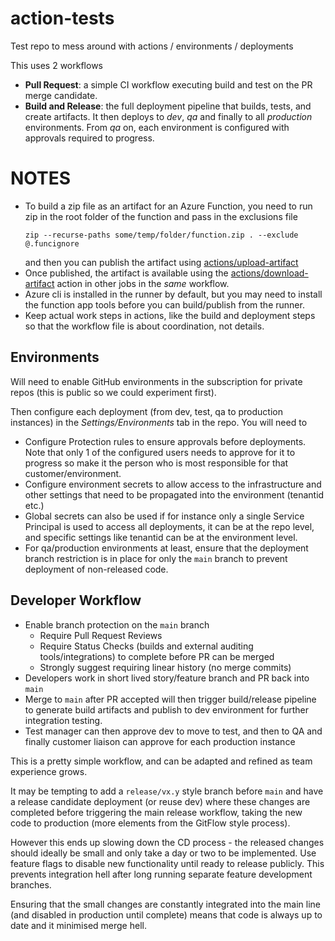 # action-tests
Test repo to mess around with actions / environments / deployments

This uses 2 workflows
- **Pull Request**: a simple CI workflow executing build and test on the
  PR merge candidate.
- **Build and Release**: the full deployment pipeline that builds, tests, and
  create artifacts. It then deploys to _dev_, _qa_ and finally to all
  _production_ environments. From _qa_ on, each environment is configured with
  approvals required to progress.



# NOTES

- To build a zip file as an artifact for an Azure Function, you need to run zip
  in the root folder of the function and pass in the exclusions file
  ```
  zip --recurse-paths some/temp/folder/function.zip . --exclude @.funcignore
  ```
  and then you can publish the artifact using
  [actions/upload-artifact](https://github.com/actions/upload-artifact)
- Once published, the artifact is available using the
  [actions/download-artifact](https://github.com/actions/download-artifact) action in other jobs in the _same_ workflow.
- Azure cli is installed in the runner by default, but you may need to install
  the function app tools before you can build/publish from the runner.
- Keep actual work steps in actions, like the build and deployment steps so
  that the workflow file is about coordination, not details.

## Environments

Will need to enable GitHub environments in the subscription for private repos
(this is public so we could experiment first).

Then configure each deployment (from dev, test, qa to production instances) in
the _Settings/Environments_ tab in the repo. You will need to
- Configure Protection rules to ensure approvals before deployments. Note that
  only 1 of the configured users needs to approve for it to progress so make it
  the person who is most responsible for that customer/environment.
- Configure environment secrets to allow access to the infrastructure and other
  settings that need to be propagated into the environment (tenantid etc.)
- Global secrets can also be used if for instance only a single
  Service Principal is used to access all deployments, it can be at the repo
  level, and specific settings like tenantid can be at the environment level.
- For qa/production environments at least, ensure that the deployment branch
  restriction is in place for only the `main` branch to prevent deployment
  of non-released code.

## Developer Workflow

- Enable branch protection on the `main` branch
  - Require Pull Request Reviews
  - Require Status Checks (builds and external auditing tools/integrations) to
    complete before PR can be merged
  - Strongly suggest requiring linear history (no merge commits)
- Developers work in short lived story/feature branch and PR back into `main`
- Merge to `main` after PR accepted will then trigger build/release pipeline to
  generate build artifacts and publish to dev environment for further
  integration testing.
- Test manager can then approve dev to move to test, and then to QA and finally
  customer liaison can approve for each production instance

This is a pretty simple workflow, and can be adapted and refined as team
experience grows.

It may be tempting to add a `release/vx.y` style branch before `main` and have
a release candidate deployment (or reuse dev) where these changes are
completed before triggering the main release workflow, taking the new code
to production (more elements from the GitFlow style process).

However this ends up slowing down the CD process - the released changes should
ideally be small and only take a day or two to be implemented. Use feature
flags to disable new functionality until ready to release publicly. This prevents
integration hell after long running separate feature development branches.

Ensuring that the small changes are constantly integrated into the main line
(and disabled in production until complete) means that code is always up to
date and it minimised merge hell.


